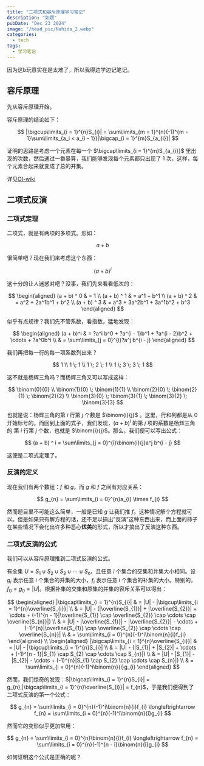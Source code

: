 ```yaml
---
title: "二项式和容斥原理学习笔记"
description: "如题"
pubDate: "Dec 23 2024"
image: "/head_pic/Nahida_2.webp"
categories:
  - tech
tags:
  - 学习笔记
---
```


因为这b玩意实在是太难了，所以我得边学边记笔记。

## 容斥原理

先从容斥原理开始。

容斥原理的结论如下：

$$
|\bigcup\limits_{i = 1}^{n}S_{i}| 
 = \sum\limits_{m = 1}^{n}(-1)^{m - 1}\sum\limits_{a_i < a_{i - 1}}|\bigcap_{i = 1}^{m}S_{a_{i}}|
$$

证明的思路是考虑一个元素在每一个 $\bigcap\limits_{i = 1}^{m}S_{a_{i}}$ 里出现的次数，然后通过一番暴算，我们能够发现每个元素都只出现了 $1$ 次，这样，每个元素合起来就变成了总的并集。

详见[OI-wiki](https://oi.wiki/math/combinatorics/inclusion-exclusion-principle/)

## 二项式反演

### 二项式定理

二项式，就是有两项的多项式。形如：

$$
a + b 
$$

很简单吧？现在我们来考虑这个东西：

$$
(a + b) ^ i
$$

这十分的让人迷惑对吧？没事，我们先来看看低次的：

$$
\begin{aligned}
(a + b) ^ 0 & = 1 \\ 
(a + b) ^ 1 & = a^1 + b^1 \\
(a + b) ^ 2 & = a^2 + 2a^1b^1 + b^2 \\
(a + b) ^ 3 & = a^3 + 3a^2b^1 + 3a^1b^2 + b^3
\end{aligned}
$$

似乎有点规律？我们先不管系数，看指数，猛地发现：

$$
\begin{aligned}
(a + b)^i & = ?a^i b^0 + ?a^{i - 1}b^1 + ?a^{i - 2}b^2 + \cdots + ?a^0b^i \\
& = \sum\limits_{j = 0}^{i}?a^j b^{i - j}
\end{aligned}
$$

我们再把每一行的每一项系数列出来？

$$
1 \\
1 \; 1 \\
1 \; 2 \; 1 \\
1 \; 3 \; 3 \; 1
$$

这不就是杨辉三角吗？而杨辉三角又可以写成这样：

$$
\binom{0}{0} \\
\binom{1}{0} \; \binom{1}{1} \\
\binom{2}{0} \; \binom{2}{1} \; \binom{2}{2} \\
\binom{3}{0} \; \binom{3}{1} \; \binom{3}{2} \; \binom{3}{3} 
$$

也就是说：杨辉三角的第 $i$ 行第 $j$ 个数是 $\binom{i}{j}$ 。这里，行和列都是从 $0$ 开始标号的。而回到上面的式子，我们发现，$(a + b)^i$ 的第 $j$ 项的系数是杨辉三角的 第 $i$ 行第 $j$ 个数，也就是 $\binom{i}{j}$。那么，我们便可以写出公式：

$$
(a + b) ^ i = \sum\limits_{j = 0}^{i}\binom{i}{j}a^j b^{i - j}
$$

这便是二项式定理了。

### 反演的定义

现在我们有两个数组：$f$ 和 $g$。而 $g$ 和 $f$ 之间有对应关系：

$$
g_{n} = \sum\limits_{i = 0}^{n}a_{i} \times f_{i}
$$

然而题目里不可能这么简单，一般是已知 $g$ 让我们推 $f$。这种情况解个方程就可以。但是如果只有解方程的话，还不足以搞出“反演”这种东西出来，而上面的柿子在某些情况下会化出许多种~~恶心~~**优美**的形式，所以才搞出了反演这种东西。

### 二项式反演的公式

我们可以从容斥原理推到二项式反演的公式。

有全集 $U = S_{1} \cup S_{2} \cup S_{3} \cup \cdots \cup S_{n}$，且任意 $i$ 个集合的交集和并集大小相同。设 $g_{i}$ 表示任意 $i$ 个集合的并集的大小，$f_{i}$ 表示任意 $i$ 个集合的补集的大小。特别的，$f_{0} = g_{0} = |U|$。根据补集的交集和原集的并集的容斥关系可以得出：

$$
\begin{aligned}
|\bigcap\limits_{i = 1}^{n}S_{i}| 
& = |U| - |\bigcup\limits_{i = 1}^{n}\overline{S_{i}}| \\
& = |U| - (|\overline{S_{1}}| + |\overline{S_{2}}| + \cdots + (-1)^{n - 1}|\overline{S_{1}} \cap \overline{S_{2}} \cap \cdots \cap \overline{S_{n}}|) \\
& = |U| - |\overline{S_{1}}| - |\overline{S_{2}}| - \cdots + (-1)^{n}|\overline{S_{1}} \cap \overline{S_{2}} \cap \cdots \cap \overline{S_{n}}| \\
& = \sum\limits_{i = 0}^{n}(-1)^i\binom{n}{i}f_{i}
\end{aligned}
\\
\begin{aligned}
|\bigcap\limits_{i = 1}^{n}\overline{S_{i}}|
& = |U| - |\bigcup\limits_{i = 1}^{n}S_{i}| \\
& = |U| - (|S_{1}| + |S_{2}| + \cdots + (-1)^{n - 1}|S_{1} \cap S_{2} \cap \cdots \cap S_{n}|) \\
& = |U| - |S_{1}| - |S_{2}| - \cdots + (-1)^{n}|S_{1} \cap S_{2} \cap \cdots \cap S_{n}|) \\
& = \sum\limits_{i = 0}^{n}(-1)^i\binom{n}{i}g_{i}
\end{aligned}
$$

然而，我们惊奇的发现：$|\bigcap\limits_{i = 1}^{n}S_{i}| = g_{n},|\bigcap\limits_{i = 1}^{n}\overline{S_{i}}| = f_{n}$，于是我们便得到了二项式反演的第一个公式：

$$
g_{n} = \sum\limits_{i = 0}^{n}(-1)^i\binom{n}{i}f_{i}
\longleftrightarrow
f_{n} = \sum\limits_{i = 0}^{n}(-1)^i\binom{n}{i}g_{i}
$$

然而它的变形似乎更加常用：

$$
g_{n} = \sum\limits_{i = 0}^{n}\binom{n}{i}f_{i}
\longleftrightarrow
f_{n} = \sum\limits_{i = 0}^{n}(-1)^{n - i}\binom{n}{i}g_{i}
$$

如何证明这个公式是正确的呢？
